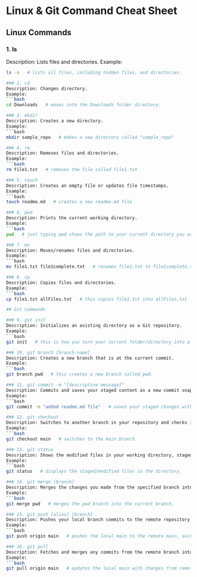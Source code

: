 # Linux & Git Command Cheat Sheet

## Linux Commands

### 1. ls
Description: Lists files and directories.
Example:
```bash
ls -a   # lists all files, including hidden files, and directories. 

### 2. cd
Description: Changes directory.
Example:
```bash
cd Downloads   # moves into the Downloads folder directory.

### 3. mkdir
Description: Creates a new directory.
Example:
```bash
mkdir sample_repo   # makes a new directory called "sample_repo"

### 4. rm
Description: Removes files and directories.
Example:
```bash
rm file1.txt   # removes the file called file1.txt

### 5. touch
Description: Creates an empty file or updates file timestamps. 
Example:
```bash
touch readme.md   # creates a new readme.md file

### 6. pwd
Description: Prints the current working directory. 
Example:
```bash
pwd   # just typing pwd shows the path to your current directory you are in.

### 7. mv
Description: Moves/renames files and directories.
Example:
```bash
mv file1.txt file1complete.txt   # renames file1.txt to file1complete.txt

### 8. cp
Description: Copies files and directories.  
Example:
```bash
cp file1.txt allFiles.txt   # this copies file1.txt into allFiles.txt

## Git Commands

### 9. git init
Description: Initializes an existing directory as a Git repository.
Example:
```bash
git init   # this is how you turn your current folder/directory into a Git repository.

### 10. git branch [branch-name]
Description: Creates a new branch that is at the current commit.
Example:
```bash
git branch pwd   # this creates a new branch called pwd.

### 11. git commit -m "[descriptive message]"
Description: Commits and saves your staged content as a new commit snapshot with a descriptive message.
Example:
```bash
git commit -m "added readme.md file"   # saves your staged changes with a descriptive message.

### 12. git checkout
Description: Switches to another branch in your repository and checks it out into your working directory.
Example:
```bash
git checkout main   # switches to the main branch.

### 13. git status
Description: Shows the modified files in your working directory, staged for your next commit. 
Example:
```bash
git status   # displays the staged/modified files in the directory.

### 14. git merge [branch]
Description: Merges the changes you made from the specified branch into the current one. 
Example:
```bash
git merge pwd   # merges the pwd branch into the current branch.

### 15. git push [alias] [branch]
Description: Pushes your local branch commits to the remote repository branch, such as GitHub.
Example:
```bash
git push origin main   # pushes the local main to the remote main, such as GitHub. 

### 16. git pull
Description: Fetches and merges any commits from the remote branch into your current working branch. 
Example:
```bash
git pull origin main   # updates the local main with changes from remote main, such as GitHub.
 
